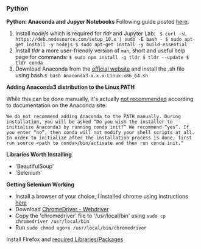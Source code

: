 

### Python

**Python: Anaconda and Jupyer Notebooks**
Following guide posted [here](https://randlow.github.io/posts/python/set-up-pixelbook-python/#install-nodejs):


 1. Install _nodejs_ which is required for _tldr_ and Jupyter Lab:
 ` $ curl -sL https://deb.nodesource.com/setup_10.x | sudo -E bash -
$ sudo apt-get install -y nodejs
$ sudo apt-get install -y build-essential`
 2. Install _tldr_ a more user-friendly version of `man`, short and useful help page for commands:
 `$ sudo npm install -g tldr
  $ tldr --update
  $ tldr conda`
 3. Download Anaconda from the [official website](https://www.anaconda.com/download/#linux) and install the .sh file using bash
 `$ bash Anaconda3-x.x.x-Linux-x86_64.sh`

**Adding Anaconda3 distribution to the Linux PATH**

While this can be done manually, it's actually [not recommended](https://docs.anaconda.com/anaconda/user-guide/faq/#) according to documentation on the Anaconda site:

  `We do not recommend adding Anaconda to the PATH manually. During installation, you will be asked “Do you wish the installer to initialize Anaconda3 by running conda init?” We recommend “yes”. If you enter “no”, then conda will not modify your shell scripts at all. In order to initialize after the installation process is done, first run source <path to conda>/bin/activate and then run conda init."`



**Libraries Worth Installing**
- 'BeautifulSoup'
- 'Selenium'


**Getting Selenium Working**
- Install a browser of your choice, I installed chrome using instructions [here](https://linuxize.com/post/how-to-install-google-chrome-web-browser-on-debian-9/)
- Download [ChromeDriver - Webdriver](https://chromedriver.chromium.org/downloads)
- Copy the 'chromedriver' file to '/usr/local/bin' using `sudo cp chromedriver /usr/local/bin`
- Run `sudo chmod ugo+x /usr/local/bin/chromedriver`


Install Firefox and [required Libraries/Packages](https://www.mozilla.org/en-US/firefox/74.0.1/system-requirements/)
